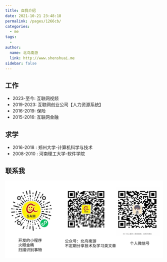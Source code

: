 ```yaml
---
title: 自我介绍
date: 2021-10-21 23:48:18
permalink: /pages/1266cb/
categories:
  - me
tags:
  - 
author: 
  name: 北鸟南游
  link: http://www.shenshuai.me
sidebar: false
---
```


## 工作
- 2023-至今: 互联网视频
- 2019-2023: 互联网创业公司【人力资源系统】
- 2016-2019: 保险
- 2015-2016: 互联网金融



## 求学
- 2016-2018 : 郑州大学-计算机科学与技术 
- 2008-2010 : 河南理工大学-软件学院


## 联系我
![我的信息](/assets/images/myinfo.jpeg)